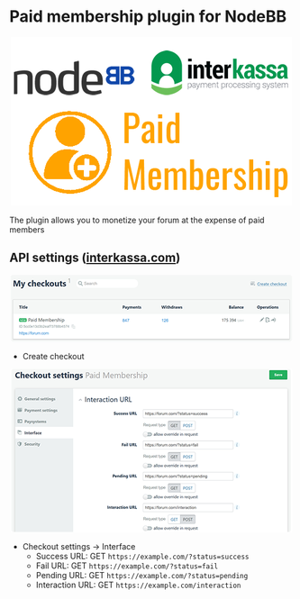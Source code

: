 # Paid membership plugin for NodeBB

<center>
    <img src="https://raw.githubusercontent.com/botaniQQQ/nodebb-plugin-paid-membership/master/static/images/logo.png">
</center>

The plugin allows you to monetize your forum at the expense of paid members

## API settings (<a href="https://interkassa.com" target="_blank">interkassa.com</a>)

<center>
    <img src="https://raw.githubusercontent.com/botaniQQQ/nodebb-plugin-paid-membership/master/static/images/create.png">
</center>

- Create checkout

<center>
    <img src="https://raw.githubusercontent.com/botaniQQQ/nodebb-plugin-paid-membership/master/static/images/settings.png">
</center>

- Checkout settings -> Interface
  + Success URL: GET `https://example.com/?status=success`
  + Fail URL: GET `https://example.com/?status=fail`
  + Pending URL: GET `https://example.com/?status=pending`
  + Interaction URL: GET `https://example.com/interaction`
  
